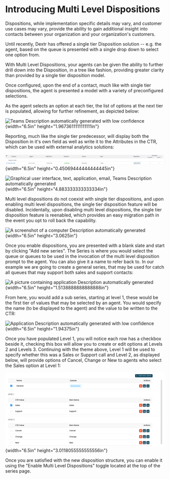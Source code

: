 # Introducing Multi Level Dispositions

Dispositions, while implementation specific details may vary, and
customer use cases may vary, provide the ability to gain additional
insight into contacts between your organization and your organization's
customers.

Until recently, Dextr has offered a single tier Disposition solution --
e.g. the agent, based on the queue is presented with a single drop down
to select one option from.

With Multi Level Dispositions, your agents can be given the ability to
further drill down into the Disposition, in a tree like fashion,
providing greater clarity than provided by a single tier disposition
model.

Once configured, upon the end of a contact, much like with single tier
dispositions, the agent is presented a model with a variety of
preconfigured selections.

As the agent selects an option at each tier, the list of options at the
next tier is populated, allowing for further refinement, as depicted
below:

![Teams Description automatically generated with low
confidence](./mld/media/image1.png){width="6.5in"
height="1.9673611111111111in"}

Reporting, much like the single tier predecessor, will display both the
Disposition in it's own field as well as write it to the Attributes in
the CTR, which can be used with external analytics solutions:

![](./mld/media/image2.png){width="6.5in"
height="0.45069444444444445in"}

![Graphical user interface, text, application, email, Teams Description
automatically generated](./mld/media/image3.png){width="6.5in"
height="4.883333333333334in"}

Multi level dispositions do not coexist with single tier dispositions,
and upon enabling multi level dispositions, the single tier disposition
feature will be disabled. Incidentally, upon disabling multi level
dispositions, the single tier disposition feature is reenabled, which
provides an easy migration path in the event you opt to roll back the
capability.

![A screenshot of a computer Description automatically
generated](./mld/media/image4.png){width="6.5in" height="3.0625in"}

Once you enable dispositions, you are presented with a blank slate and
start by clicking "Add new series". The Series is where you would select
the queue or queues to be used in the invocation of the multi level
disposition prompt to the agent. You can also give it a name to refer
back to. In our example we are going to create a general series, that
may be used for catch all queues that may support both sales and support
contacts:

![A picture containing application Description automatically
generated](./mld/media/image5.png){width="6.5in"
height="1.5138888888888888in"}

From here, you would add a sub series, starting at level 1, these would
be the first tier of values that may be selected by an agent. You would
specify the name (to be displayed to the agent) and the value to be
written to the CTR:

![Application Description automatically generated with low
confidence](./mld/media/image6.png){width="6.5in" height="1.94375in"}

Once you have populated Level 1, you will notice each row has a checkbox
beside it, checking this box will allow you to create or edit options at
Levels 2 and Levels 3. Continuing with the theme above, Level 1 will be
used to specify whether this was a Sales or Support call and Level 2, as
displayed below, will provide options of Cancel, Change or New to agents
who select the Sales option at Level 1:

![](./mld/media/image7.png){width="6.5in" height="3.0118055555555556in"}

Once you are satisfied with the new disposition structure, you can
enable it using the "Enable Multi Level Dispositions" toggle located at
the top of the series page.
